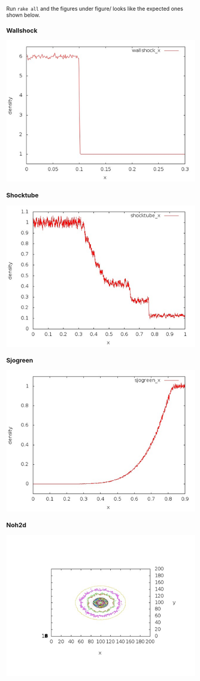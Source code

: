 Run `rake all` and the figures under figure/
looks like the expected ones shown below.

### Wallshock
![Wallshock](sample/wallshock_x.jpeg)

### Shocktube
![Shocktube](sample/shocktube_x.jpeg)

### Sjogreen
![Sjogreen](sample/sjogreen_x.jpeg)

### Noh2d
![Noh2d](sample/noh2d_xy.jpeg)
